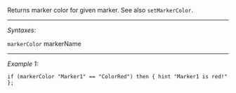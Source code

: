 Returns marker color for given marker. See also `setMarkerColor`.


---
*Syntaxes:*

`markerColor` markerName

---
*Example 1:*

```sqf
if (markerColor "Marker1" == "ColorRed") then { hint "Marker1 is red!" };
```